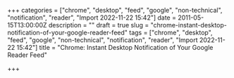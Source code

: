 +++
categories = ["chrome", "desktop", "feed", "google", "non-technical", "notification", "reader", "Import 2022-11-22 15:42"]
date = 2011-05-15T13:00:00Z
description = ""
draft = true
slug = "chrome-instant-desktop-notification-of-your-google-reader-feed"
tags = ["chrome", "desktop", "feed", "google", "non-technical", "notification", "reader", "Import 2022-11-22 15:42"]
title = "Chrome: Instant Desktop Notification of Your Google Reader Feed"

+++




